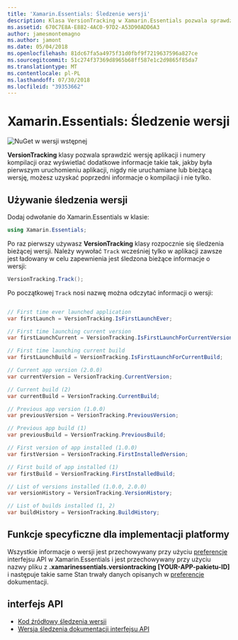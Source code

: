 ```yaml
---
title: 'Xamarin.Essentials: Śledzenie wersji'
description: Klasa VersionTracking w Xamarin.Essentials pozwala sprawdzić wersję aplikacji i numery kompilacji oraz wyświetlać dodatkowe informacje takie tak, jakby była pierwszym uruchomieniu aplikacji, nigdy nie uruchamiane lub bieżącą wersję, możesz uzyskać poprzednią kompilację informacje i więcej.
ms.assetid: 670C7E8A-E882-4AC0-97D2-A53D90ADD6A3
author: jamesmontemagno
ms.author: jamont
ms.date: 05/04/2018
ms.openlocfilehash: 81dc67fa5a4975f31d0fbf9f7219637596a827ce
ms.sourcegitcommit: 51c274f37369d8965b68ff587e1c2d9865f85da7
ms.translationtype: MT
ms.contentlocale: pl-PL
ms.lasthandoff: 07/30/2018
ms.locfileid: "39353662"
---
```

# <a name="xamarinessentials-version-tracking"></a>Xamarin.Essentials: Śledzenie wersji

![NuGet w wersji wstępnej](~/media/shared/pre-release.png)

**VersionTracking** klasy pozwala sprawdzić wersję aplikacji i numery kompilacji oraz wyświetlać dodatkowe informacje takie tak, jakby była pierwszym uruchomieniu aplikacji, nigdy nie uruchamiane lub bieżącą wersję, możesz uzyskać poprzedni informacje o kompilacji i nie tylko.

## <a name="using-version-tracking"></a>Używanie śledzenia wersji

Dodaj odwołanie do Xamarin.Essentials w klasie:

```csharp
using Xamarin.Essentials;
```

Po raz pierwszy używasz **VersionTracking** klasy rozpocznie się śledzenia bieżącej wersji. Należy wywołać `Track` wcześniej tylko w aplikacji zawsze jest ładowany w celu zapewnienia jest śledzona bieżące informacje o wersji:

```csharp
VersionTracking.Track();
```

Po początkowej `Track` nosi nazwę można odczytać informacji o wersji:

```csharp

// First time ever launched application
var firstLaunch = VersionTracking.IsFirstLaunchEver;

// First time launching current version
var firstLaunchCurrent = VersionTracking.IsFirstLaunchForCurrentVersion;

// First time launching current build
var firstLaunchBuild = VersionTracking.IsFirstLaunchForCurrentBuild;

// Current app version (2.0.0)
var currentVersion = VersionTracking.CurrentVersion;

// Current build (2)
var currentBuild = VersionTracking.CurrentBuild;

// Previous app version (1.0.0)
var previousVersion = VersionTracking.PreviousVersion;

// Previous app build (1)
var previousBuild = VersionTracking.PreviousBuild;

// First version of app installed (1.0.0)
var firstVersion = VersionTracking.FirstInstalledVersion;

// First build of app installed (1)
var firstBuild = VersionTracking.FirstInstalledBuild;

// List of versions installed (1.0.0, 2.0.0)
var versionHistory = VersionTracking.VersionHistory;

// List of builds installed (1, 2)
var buildHistory = VersionTracking.BuildHistory;
```

## <a name="platform-implementation-specifics"></a>Funkcje specyficzne dla implementacji platformy

Wszystkie informacje o wersji jest przechowywany przy użyciu [preferencje](preferences.md) interfejsu API w Xamarin.Essentials i jest przechowywany przy użyciu nazwy pliku z **.xamarinessentials.versiontracking [YOUR-APP-pakietu-ID]** i następuje takie same Stan trwały danych opisanych w [preferencje](preferences.md#persistence) dokumentacji.

## <a name="api"></a>interfejs API

- [Kod źródłowy śledzenia wersji](https://github.com/xamarin/Essentials/tree/master/Xamarin.Essentials/VersionTracking)
- [Wersja śledzenia dokumentacji interfejsu API](xref:Xamarin.Essentials.VersionTracking)

